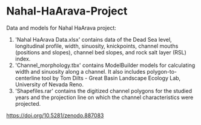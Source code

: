 # Nahal-HaArava-Project
Data and models for Nahal HaArava project:
1. 'Nahal HaArava Data.xlsx' contains data of the Dead Sea level, longitudinal profile, width, sinuosity, knickpoints, channel mouths (positions and slopes), channel bed slopes, and rock salt layer (RSL) index.
2. 'Channel_morphology.tbx' contains ModelBuilder models for calculating width and sinuosity along a channel. It also includes polygon-to-centerline tool by Tom Dilts - Great Basin Landscape Ecology Lab, University of Nevada Reno.
3. 'Shapefiles.rar' contains the digitized channel polygons for the studied years and the projection line on which the channel characteristics were projected. 

https://doi.org/10.5281/zenodo.887083


